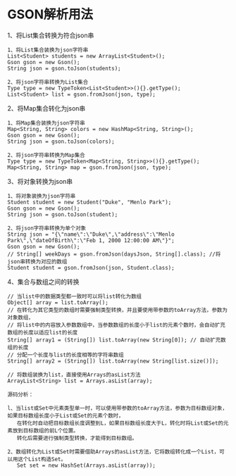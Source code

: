 # GSON解析用法

1、将List集合转换为符合json串

    1、将List集合装换为json字符串
    List<Student> students = new ArrayList<Student>();
    Gson gson = new Gson();
    String json = gson.toJson(students);
   
    2、将json字符串转换为List集合
    Type type = new TypeToken<List<Student>>(){}.getType();
    List<Student> list = gson.fromJson(json, type);

2、将Map集合转化为json串

    1、将Map集合装换为json字符串
    Map<String, String> colors = new HashMap<String, String>();
    Gson gson = new Gson();
    String json = gson.toJson(colors);
   
    2、将json字符串转换为Map集合
    Type type = new TypeToken<Map<String, String>>(){}.getType();
    Map<String, String> map = gson.fromJson(json, type);

3、将对象转换为json串

    1、将对象装换为json字符串
    Student student = new Student("Duke", "Menlo Park");
    Gson gson = new Gson();
    String json = gson.toJson(student);
   
    2、将json字符串转换为单个对象
    String json = "{\"name\":\"Duke\",\"address\":\"Menlo Park\",\"dateOfBirth\":\"Feb 1, 2000 12:00:00 AM\"}";
    Gson gson = new Gson();
    // String[] weekDays = gson.fromJson(daysJson, String[].class); //将json串转换为对应的数组
    Student student = gson.fromJson(json, Student.class);

4、集合与数组之间的转换

    // 当list中的数据类型都一致时可以将list转化为数组
    Object[] array = list.toArray();
    // 在转化为其它类型的数组时需要强制类型转换，并且要使用带参数的toArray方法，参数为对象数组，
    // 将list中的内容放入参数数组中，当参数数组的长度小于list的元素个数时，会自动扩充数组的长度以适应list的长度
    String[] array1 = (String[]) list.toArray(new String[0]); // 自动扩充数组的长度
    // 分配一个长度与list的长度相等的字符串数组
    String[] array2 = (String[]) list.toArray(new String[list.size()]);
   
    // 将数组装换为list，直接使用Arrays的asList方法
    ArrayList<String> list = Arrays.asList(array);

    源码分析：

    l、当list或Set中元素类型单一时，可以使用带参数的toArray方法，参数为目标数组对象，如果目标数组长度小于List或Set的元素个数时，
       在转化时自动把目标数组长度调整到L，如果目标数组长度大于L，转化时将List或Set的元素放到目标数组的前L个位置。
       转化后需要进行强制类型转换，才能得到目标数组。

    2、数组转化为List或Set时需要借助Arrays的asList方法，它将数组转化成一个List，可以用这个List构造Set。
       Set set = new HashSet(Arrays.asList(array));